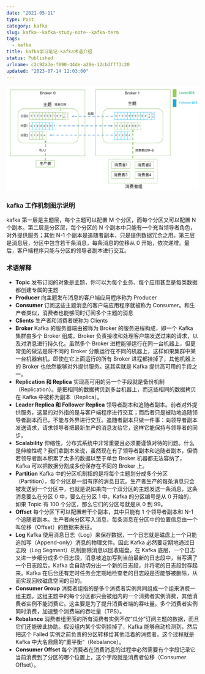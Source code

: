 ```yaml
---
date: "2021-05-11"
type: Post
category: kafka
slug: kafka--kafka-study-note--kafka-term
tags:
  - kafka
title: kafka学习笔记-kafka术语介绍
status: Published
urlname: c2c92a3e-f090-44de-a28e-12cb3fff3c20
updated: "2023-07-14 11:03:00"
---
```


![](../../images/2a56a661b384f77b84f2d727ae1e0ab5.jpg)

### kafka 工作机制图示说明

kafka 第一层是主题层，每个主题可以配置 M 个分区，而每个分区又可以配置 N 个副本。第二层是分区层，每个分区的 N 个副本中只能有一个充当领导者角色，对外提供服务；其他 N-1 个副本是追随者副本，只是提供数据冗余之用。第三层是消息层，分区中包含若干条消息，每条消息的位移从 0 开始，依次递增。最后，客户端程序只能与分区的领导者副本进行交互。

### 术语解释

- **Topic** 发布订阅的对象是主题，你可以为每个业务、每个应用甚至是每类数据都创建专属的主题
- **Producer** 向主题发布消息的客户端应用程序称为 Producer
- **Consumer** 订阅这些主题消息的客户端应用程序就被称为 Consumer。和生产者类似，消费者也能够同时订阅多个主题的消息
- **Clients** 生产者和消费者统称为 Clients
- **Broker** Kafka 的服务器端由被称为 Broker 的服务进程构成，即一个 Kafka 集群由多个 Broker 组成，Broker 负责接收和处理客户端发送过来的请求，以及对消息进行持久化。虽然多个 Broker 进程能够运行在同一台机器上，但更常见的做法是将不同的 Broker 分散运行在不同的机器上，这样如果集群中某一台机器宕机，即使在它上面运行的所有 Broker 进程都挂掉了，其他机器上的 Broker 也依然能够对外提供服务。这其实就是 Kafka 提供高可用的手段之一。
- **Replication 和 Replica** 实现高可用的另一个手段就是备份机制（Replication）。是把相同的数据拷贝到多台机器上，而这些相同的数据拷贝在 Kafka 中被称为副本（Replica）。
- **Leader Replica 和 Follower Replica** 领导者副本和追随者副本。前者对外提供服务，这里的对外指的是与客户端程序进行交互；而后者只是被动地追随领导者副本而已，不能与外界进行交互。追随者副本只做一件事：向领导者副本发送请求，请求领导者把最新生产的消息发给它，这样它能保持与领导者的同步。
- **Scalability** 伸缩性，分布式系统中非常重要且必须要谨慎对待的问题。什么是伸缩性呢？我们拿副本来说，虽然现在有了领导者副本和追随者副本，但倘若领导者副本积累了太多的数据以至于单台 Broker 机器都无法容纳了，Kafka 可以把数据分割成多份保存在不同的 Broker 上。
- **Partition** Kafka 中的分区机制指的是将每个主题划分成多个分区（Partition），每个分区是一组有序的消息日志。生产者生产的每条消息只会被发送到一个分区中，也就是说如果向一个双分区的主题发送一条消息，这条消息要么在分区 0 中，要么在分区 1 中。Kafka 的分区编号是从 0 开始的，如果 Topic 有 100 个分区，那么它们的分区号就是从 0 到 99。
- **Offset** 每个分区下可以配置若干个副本，其中只能有 1 个领导者副本和 N-1 个追随者副本。生产者向分区写入消息，每条消息在分区中的位置信息由一个叫位移（Offset）的数据来表征。
- **Log** Kafka 使用消息日志（Log）来保存数据，一个日志就是磁盘上一个只能追加写（Append-only）消息的物理文件。因此 Kafka 必然要定期地通过日志段（Log Segment）机制删除消息以回收磁盘。在 Kafka 底层，一个日志又进一步细分成多个日志段，消息被追加写到当前最新的日志段中，当写满了一个日志段后，Kafka 会自动切分出一个新的日志段，并将老的日志段封存起来。Kafka 在后台还有定时任务会定期地检查老的日志段是否能够被删除，从而实现回收磁盘空间的目的。
- **Consumer Group** 消费者组指的是多个消费者实例共同组成一个组来消费一组主题。这组主题中的每个分区都只会被组内的一个消费者实例消费，其他消费者实例不能消费它。这主要是为了提升消费者端的吞吐量。多个消费者实例同时消费，加速整个消费端的吞吐量（TPS）。
- **Rebalance** 消费者组里面的所有消费者实例不仅“瓜分”订阅主题的数据，而且它们还能彼此协助。假设组内某个实例挂掉了，Kafka 能够自动检测到，然后把这个 Failed 实例之前负责的分区转移给其他活着的消费者。这个过程就是 Kafka 中大名鼎鼎的“重平衡”（Rebalance）。
- **Consumer Offset** 每个消费者在消费消息的过程中必然需要有个字段记录它当前消费到了分区的哪个位置上，这个字段就是消费者位移（Consumer Offset）。
